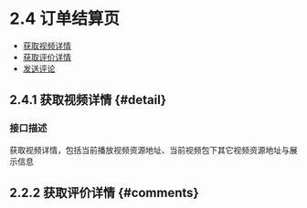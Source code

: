# 2.4 订单结算页

- [获取视频详情](#detail) 
- [获取评价详情](#comments)
- [发送评论](#updatecomment)

## 2.4.1 获取视频详情 {#detail}

### 接口描述

获取视频详情，包括当前播放视频资源地址、当前视频包下其它视频资源地址与展示信息


## 2.2.2 获取评价详情 {#comments}



